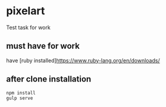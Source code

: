 # pixelart
Test task for work

## must have for work
have [ruby installed]https://www.ruby-lang.org/en/downloads/

## after clone installation
```terminal
npm install
gulp serve
